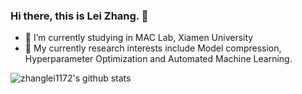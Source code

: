 ### Hi there, this is Lei Zhang. 👋

- 🔭 I’m currently studying in MAC Lab, Xiamen University
- 🌱 My currently research interests include Model compression, Hyperparameter Optimization and Automated Machine Learning.

![zhanglei1172's github stats](https://github-readme-stats-anuraghazra1.vercel.app/api?username=zhanglei1172&show_icons=true&theme=cobalt)

<!--
**zhanglei1172/zhanglei1172** is a ✨ _special_ ✨ repository because its `README.md` (this file) appears on your GitHub profile.

Here are some ideas to get you started:

- 🔭 I’m currently studying ...
- 🌱 I’m currently learning ...
- 👯 I’m looking to collaborate on ...
- 🤔 I’m looking for help with ...
- 💬 Ask me about ...
- 📫 How to reach me: ...
- 😄 Pronouns: ...
- ⚡ Fun fact: ...
-->
